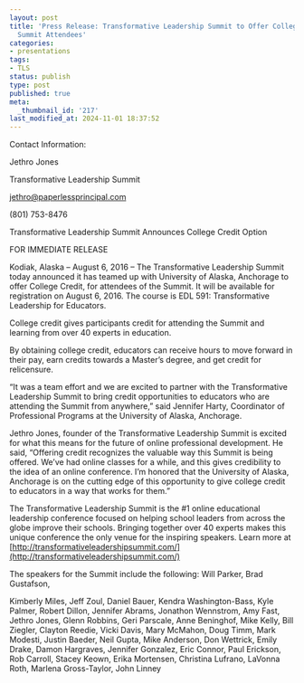```yaml
---
layout: post
title: 'Press Release: Transformative Leadership Summit to Offer College Credit to
  Summit Attendees'
categories:
- presentations
tags:
- TLS
status: publish
type: post
published: true
meta:
  _thumbnail_id: '217'
last_modified_at: 2024-11-01 18:37:52
---
```


Contact Information:

Jethro Jones

Transformative Leadership Summit

jethro@paperlessprincipal.com

(801) 753-8476

Transformative Leadership Summit Announces College Credit Option

FOR IMMEDIATE RELEASE

Kodiak, Alaska – August 6, 2016 – The Transformative Leadership Summit today announced it has teamed up with University of Alaska, Anchorage to offer College Credit, for attendees of the Summit. It will be available for registration on August 6, 2016. The course is EDL 591: Transformative Leadership for Educators.

College credit gives participants credit for attending the Summit and learning from over 40 experts in education.

By obtaining college credit, educators can receive hours to move forward in their pay, earn credits towards a Master’s degree, and get credit for relicensure.

“It was a team effort and we are excited to partner with the Transformative Leadership Summit to bring credit opportunities to educators who are attending the Summit from anywhere,” said Jennifer Harty, Coordinator of Professional Programs at the University of Alaska, Anchorage.

Jethro Jones, founder of the Transformative Leadership Summit is excited for what this means for the future of online professional development. He said, “Offering credit recognizes the valuable way this Summit is being offered. We’ve had online classes for a while, and this gives credibility to the idea of an online conference. I’m honored that the University of Alaska, Anchorage is on the cutting edge of this opportunity to give college credit to educators in a way that works for them.”

The Transformative Leadership Summit is the #1 online educational leadership conference focused on helping school leaders from across the globe improve their schools. Bringing together over 40 experts makes this unique conference the only venue for the inspiring speakers. Learn more at 
[http://transformativeleadershipsummit.com/](http://transformativeleadershipsummit.com/)

The speakers for the Summit include the following: Will Parker, Brad Gustafson,

Kimberly Miles, Jeff Zoul, Daniel Bauer, Kendra Washington-Bass, Kyle Palmer, Robert Dillon, Jennifer Abrams, Jonathon Wennstrom, Amy Fast, Jethro Jones, Glenn Robbins, Geri Parscale, Anne Beninghof, Mike Kelly, Bill Ziegler, Clayton Reedie, Vicki Davis, Mary McMahon, Doug Timm, Mark Modesti, Justin Baeder, Neil Gupta, Mike Anderson, Don Wettrick, Emily Drake, Damon Hargraves, Jennifer Gonzalez, Eric Connor, Paul Erickson, Rob Carroll, Stacey Keown, Erika Mortensen, Christina Lufrano, LaVonna Roth, Marlena Gross-Taylor, John Linney
